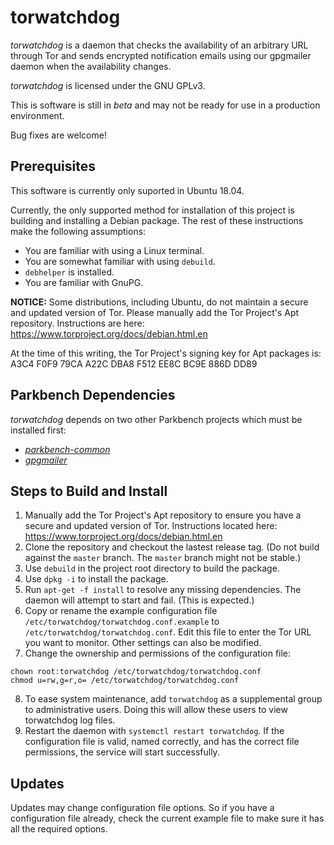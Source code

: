 # torwatchdog

_torwatchdog_ is a daemon that checks the availability of an arbitrary URL through Tor and
sends encrypted notification emails using our gpgmailer daemon when the availability changes.

_torwatchdog_ is licensed under the GNU GPLv3.

This is software is still in _beta_ and may not be ready for use in a production environment.

Bug fixes are welcome!

## Prerequisites
This software is currently only suported in Ubuntu 18.04.

Currently, the only supported method for installation of this project is building and
installing a Debian package. The rest of these instructions make the following assumptions:

*   You are familiar with using a Linux terminal.
*   You are somewhat familiar with using `debuild`.
*   `debhelper` is installed.
*   You are familiar with GnuPG.

**NOTICE:** Some distributions, including Ubuntu, do not maintain a secure and updated
version of Tor. Please manually add the Tor Project's Apt repository. Instructions are
here: https://www.torproject.org/docs/debian.html.en

At the time of this writing, the Tor Project's signing key for Apt packages
is: A3C4 F0F9 79CA A22C DBA8  F512 EE8C BC9E 886D DD89

## Parkbench Dependencies

_torwatchdog_ depends on two other Parkbench projects which must be installed first:

*  [_parkbench-common_](https://github.com/park-bench/parkbench-common)
*  [_gpgmailer_](https://github.com/park-bench/gpgmailer)

## Steps to Build and Install

1.  Manually add the Tor Project's Apt repository to ensure you have a secure and updated
    version of Tor. Instructions located here:
    https://www.torproject.org/docs/debian.html.en
2.  Clone the repository and checkout the lastest release tag. (Do not build against the
    `master` branch. The `master` branch might not be stable.)
3.  Use `debuild` in the project root directory to build the package.
4.  Use `dpkg -i` to install the package.
5.  Run `apt-get -f install` to resolve any missing dependencies. The daemon will attempt to
    start and fail. (This is expected.)
6.  Copy or rename the example configuration file
    `/etc/torwatchdog/torwatchdog.conf.example` to `/etc/torwatchdog/torwatchdog.conf`. Edit
    this file to enter the Tor URL you want to monitor. Other settings can also be modified.
7.  Change the ownership and permissions of the configuration file:
```
chown root:torwatchdog /etc/torwatchdog/torwatchdog.conf
chmod u=rw,g=r,o= /etc/torwatchdog/torwatchdog.conf
```
8.  To ease system maintenance, add `torwatchdog` as a supplemental group to administrative
    users. Doing this will allow these users to view torwatchdog log files.
9.  Restart the daemon with `systemctl restart torwatchdog`. If the configuration file is
    valid, named correctly, and has the correct file permissions, the service will start
    successfully.

## Updates

Updates may change configuration file options. So if you have a configuration file already,
check the current example file to make sure it has all the required options.
